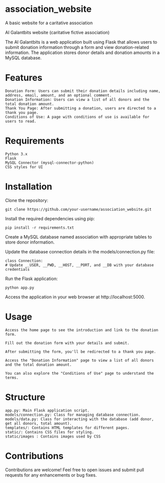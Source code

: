 # association_website
A basic website for a caritative association

AI Galantbits website (caritative fictive association)

The AI Galantbits is a web application built using Flask that allows users to submit donation information through a form and view donation-related information. The application stores donor details and donation amounts in a MySQL database.


# Features

    Donation Form: Users can submit their donation details including name, address, email, amount, and an optional comment.
    Donation Information: Users can view a list of all donors and the total donation amount.
    Thank You Page: After submitting a donation, users are directed to a thank you page.
    Conditions of Use: A page with conditions of use is available for users to read.


# Requirements

    Python 3.x
    Flask
    MySQL Connector (mysql-connector-python)
    CSS styles for UI


# Installation

Clone the repository:

    git clone https://github.com/your-username/association_website.git


Install the required dependencies using pip:

    pip install -r requirements.txt


Create a MySQL database named association with appropriate tables to store donor information.

Update the database connection details in the models/connection.py file:

    class Connection:
    # Update __USER, __PWD, __HOST, __PORT, and __DB with your database credentials

Run the Flask application:

    python app.py


Access the application in your web browser at http://localhost:5000.


# Usage

    Access the home page to see the introduction and link to the donation form.

    Fill out the donation form with your details and submit.

    After submitting the form, you'll be redirected to a thank you page.

    Access the "Donation Information" page to view a list of all donors and the total donation amount.

    You can also explore the "Conditions of Use" page to understand the terms.


# Structure

    app.py: Main Flask application script.
    models/connection.py: Class for managing database connection.
    models/data.py: Class for interacting with the database (add donor, get all donors, total amount).
    templates/: Contains HTML templates for different pages.
    static/: Contains CSS files for styling.
    static/images : Contains images used by CSS


# Contributions

Contributions are welcome! Feel free to open issues and submit pull requests for any enhancements or bug fixes.
